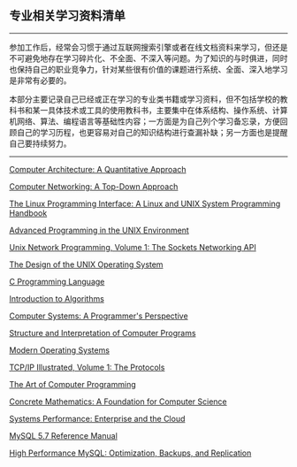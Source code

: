 ## 专业相关学习资料清单

---

参加工作后，经常会习惯于通过互联网搜索引擎或者在线文档资料来学习，但还是不可避免地存在学习碎片化、不全面、不深入等问题。为了知识的与时俱进，同时也保持自己的职业竞争力，针对某些很有价值的课题进行系统、全面、深入地学习是非常有必要的。

本部分主要记录自己已经或正在学习的专业类书籍或学习资料，但不包括学校的教科书和某一具体技术或工具的使用教科书，主要集中在体系结构、操作系统、计算机网络、算法、编程语言等基础性内容；一方面是为自己列个学习备忘录，方便回顾自己的学习历程，也更容易对自己的知识结构进行查漏补缺；另一方面也是提醒自己要持续努力。

---

[Computer Architecture: A Quantitative Approach](https://www.amazon.com/Computer-Architecture-Quantitative-Approach-Kaufmann/dp/0128119055/ref=sr_1_1?ie=UTF8&qid=1546241522&sr=8-1&keywords=computer+architecture+a+quantitative+approach)

[Computer Networking: A Top-Down Approach](https://www.amazon.com/Computer-Networking-Top-Down-Approach-7th/dp/0133594149/ref=sr_1_1?ie=UTF8&qid=1546241570&sr=8-1&keywords=top+down+approach+networking)

[The Linux Programming Interface: A Linux and UNIX System Programming Handbook](https://www.amazon.com/Linux-Programming-Interface-System-Handbook/dp/1593272200/ref=sr_1_4?ie=UTF8&qid=1546242075&sr=8-4&keywords=unix+os)

[Advanced Programming in the UNIX Environment](https://www.amazon.com/Advanced-Programming-UNIX-Environment-3rd/dp/0321637739/ref=sr_1_2?ie=UTF8&qid=1546242075&sr=8-2&keywords=unix+os)

[Unix Network Programming, Volume 1: The Sockets Networking API](https://www.amazon.com/Unix-Network-Programming-Sockets-Networking/dp/0131411551/ref=sr_1_5?ie=UTF8&qid=1546242075&sr=8-5&keywords=unix+os)

[The Design of the UNIX Operating System](https://www.amazon.com/Design-UNIX-Operating-System/dp/0132017997/ref=sr_1_11?ie=UTF8&qid=1546242075&sr=8-11&keywords=unix+os)

[C Programming Language](https://www.amazon.com/Programming-Language-2nd-Brian-Kernighan/dp/0131103628/ref=sr_1_1?s=books&ie=UTF8&qid=1546242397&sr=1-1&keywords=C+Programming+Language%2C+2nd+Edition)

[Introduction to Algorithms](https://www.amazon.com/Introduction-Algorithms-3rd-MIT-Press/dp/0262033844/ref=sr_1_1?s=books&ie=UTF8&qid=1546242390&sr=1-1&keywords=Introduction+to+Algorithms%2C+3rd+Edition)

[Computer Systems: A Programmer's Perspective](https://www.amazon.com/Computer-Systems-Programmers-Perspective-3rd/dp/013409266X/ref=sr_1_1?s=books&ie=UTF8&qid=1546242459&sr=1-1&keywords=computer+systems+programmer)

[Structure and Interpretation of Computer Programs](https://www.amazon.com/Structure-Interpretation-Computer-Programs-Engineering/dp/0262510871/ref=sr_1_1?s=books&ie=UTF8&qid=1546242729&sr=1-1&keywords=Structure+and+Interpretation+of+Computer+Programs)

[Modern Operating Systems](https://www.amazon.com/Modern-Operating-Systems-Andrew-Tanenbaum/dp/013359162X/ref=sr_1_1?s=books&ie=UTF8&qid=1546242747&sr=1-1&keywords=Modern+Operating+Systems)

[TCP/IP Illustrated, Volume 1: The Protocols](https://www.amazon.com/TCP-Illustrated-Protocols-Addison-Wesley-Professional/dp/0321336313/ref=sr_1_2?s=books&ie=UTF8&qid=1546242792&sr=1-2&keywords=tcp+ip)

[The Art of Computer Programming](https://www.amazon.com/Computer-Programming-Volumes-1-4A-Boxed/dp/0321751043/ref=sr_1_4?s=books&ie=UTF8&qid=1546242729&sr=1-4&keywords=Structure+and+Interpretation+of+Computer+Programs)

[Concrete Mathematics: A Foundation for Computer Science](https://www.amazon.com/Concrete-Mathematics-Foundation-Computer-Science/dp/0201558025/ref=sr_1_1?s=books&ie=UTF8&qid=1546243036&sr=1-1&keywords=Concrete+Mathematics%3A+A+Foundation+for+Computer+Science)

[Systems Performance: Enterprise and the Cloud](https://www.amazon.com/Systems-Performance-Enterprise-Brendan-Gregg/dp/0133390098/ref=sr_1_1?s=books&ie=UTF8&qid=1546243118&sr=1-1&keywords=Linux+performance)

[MySQL 5.7 Reference Manual](https://dev.mysql.com/doc/refman/5.7/en/)

[High Performance MySQL: Optimization, Backups, and Replication](https://www.amazon.com/High-Performance-MySQL-Optimization-Replication/dp/1449314287/ref=sr_1_3?ie=UTF8&qid=1546243414&sr=8-3&keywords=high+performance+mysql)

